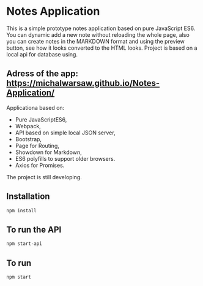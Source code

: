 # Notes Application
This is a simple prototype notes application based on pure JavaScript ES6. You can dynamic add a new note without reloading the whole page, also you can create notes in the MARKDOWN format and using the preview button, see how it looks converted to the HTML looks. Project is based on a local api for database using.

## Adress of the app: https://michalwarsaw.github.io/Notes-Application/

Applicationa based on:
* Pure JavaScriptES6,
* Webpack,
* API based on simple local JSON server,
* Bootstrap,
* Page for Routing,
* Showdown for Markdown,
* ES6 polyfills to support older browsers.
* Axios for Promises.

The project is still developing.

## Installation

```bash
npm install
```
## To run the API

```bash
npm start-api
```
## To run

```bash
npm start
```

